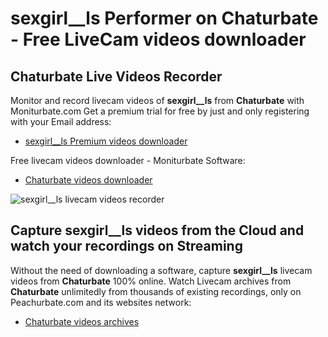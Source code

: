 # sexgirl__ls Performer on Chaturbate - Free LiveCam videos downloader

## Chaturbate Live Videos Recorder

Monitor and record livecam videos of **sexgirl__ls** from **Chaturbate** with Moniturbate.com
Get a premium trial for free by just and only registering with your Email address:
* [sexgirl__ls Premium videos downloader](https://moniturbate.com/request-demo-licence-key.html)

Free livecam videos downloader - Moniturbate Software:
* [Chaturbate videos downloader](https://moniturbate.com/moniturbate-download-software.html)

![sexgirl__ls livecam videos recorder](https://peachurnet.com/templates/moniturbate-software.png)


## Capture sexgirl__ls videos from the Cloud and watch your recordings on Streaming

Without the need of downloading a software, capture **sexgirl__ls** livecam videos from **Chaturbate** 100% online.
Watch Livecam archives from **Chaturbate** unlimitedly from thousands of existing recordings, only on Peachurbate.com and its websites network:
* [Chaturbate videos archives](https://peachurnet.com/)
